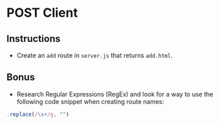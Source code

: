 # POST Client

## Instructions

* Create an `add` route in `server.js` that returns `add.html`. 


## Bonus 

* Research Regular Expressions (RegEx) and look for a way to use the following code snippet when creating route names:

```js
.replace(/\s+/g, "")
```